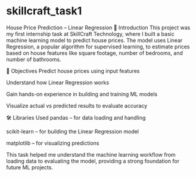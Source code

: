 # skillcraft_task1

 House Price Prediction – Linear Regression
📌 Introduction
This project was my first internship task at SkillCraft Technology, where I built a basic machine learning model to predict house prices. The model uses Linear Regression, a popular algorithm for supervised learning, to estimate prices based on house features like square footage, number of bedrooms, and number of bathrooms.

🎯 Objectives
Predict house prices using input features

Understand how Linear Regression works

Gain hands-on experience in building and training ML models

Visualize actual vs predicted results to evaluate accuracy

🛠️ Libraries Used
pandas – for data loading and handling

scikit-learn – for building the Linear Regression model

matplotlib – for visualizing predictions

This task helped me understand the machine learning workflow from loading data to evaluating the model, providing a strong foundation for future ML projects.

